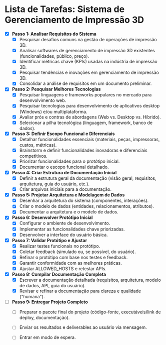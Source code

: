 # Lista de Tarefas: Sistema de Gerenciamento de Impressão 3D

- [X] **Passo 1: Analisar Requisitos do Sistema**
    - [X] Pesquisar desafios comuns na gestão de operações de impressão 3D.
    - [X] Analisar softwares de gerenciamento de impressão 3D existentes (funcionalidades, público, preço).
    - [X] Identificar métricas chave (KPIs) usadas na indústria de impressão 3D.
    - [X] Pesquisar tendências e inovações em gerenciamento de impressão 3D.
    - [X] Consolidar a análise de requisitos em um documento preliminar.
- [X] **Passo 2: Pesquisar Melhores Tecnologias**
    - [X] Pesquisar linguagens e frameworks populares no mercado para desenvolvimento web.
    - [X] Pesquisar tecnologias para desenvolvimento de aplicativos desktop (Windows) e/ou multiplataforma.
    - [X] Avaliar prós e contras de abordagens (Web vs. Desktop vs. Híbrido).
    - [X] Selecionar a pilha tecnológica (linguagem, framework, banco de dados).
- [X] **Passo 3: Definir Escopo Funcional e Diferenciais**
    - [X] Detalhar funcionalidades essenciais (materiais, peças, impressoras, custos, métricas).
    - [X] Brainstorm e definir funcionalidades inovadoras e diferenciais competitivos.
    - [X] Priorizar funcionalidades para o protótipo inicial.
    - [X] Documentar o escopo funcional detalhado.
- [X] **Passo 4: Criar Estrutura de Documentação Inicial**
    - [X] Definir a estrutura geral da documentação (visão geral, requisitos, arquitetura, guia do usuário, etc.).
    - [X] Criar arquivos iniciais para a documentação.
- [X] **Passo 5: Projetar Arquitetura e Modelagem de Dados**
    - [X] Desenhar a arquitetura do sistema (componentes, interações).
    - [X] Criar o modelo de dados (entidades, relacionamentos, atributos).
    - [X] Documentar a arquitetura e o modelo de dados.
- [X] **Passo 6: Desenvolver Protótipo Inicial**
    - [X] Configurar o ambiente de desenvolvimento.
    - [X] Implementar as funcionalidades chave priorizadas.
    - [X] Desenvolver a interface do usuário básica.
- [X] **Passo 7: Validar Protótipo e Ajustar**
    - [X] Realizar testes funcionais no protótipo.
    - [X] Coletar feedback (simulado ou, se possível, do usuário).
    - [X] Refinar o protótipo com base nos testes e feedback.
    - [X] Garantir conformidade com as melhores práticas.
    - [X] Ajustar ALLOWED_HOSTS e retestar APIs.
- [X] **Passo 8: Compilar Documentação Completa**
    - [X] Escrever a documentação detalhada (requisitos, arquitetura, modelo de dados, API, guia do usuário).
    - [X] Revisar e refinar a documentação para clareza e qualidade ("humana").
- [ ] **Passo 9: Entregar Projeto Completo**
    - [ ] Preparar o pacote final do projeto (código-fonte, executáveis/link de deploy, documentação).
    - [ ] Enviar os resultados e deliverables ao usuário via mensagem.
    - [ ] Entrar em modo de espera.

